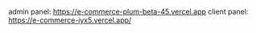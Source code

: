 admin panel: https://e-commerce-plum-beta-45.vercel.app
client panel: https://e-commerce-iyx5.vercel.app/
